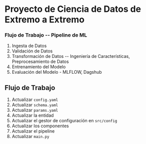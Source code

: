 # Proyecto de Ciencia de Datos de Extremo a Extremo

### Flujo de Trabajo -- Pipeline de ML

1. Ingesta de Datos  
2. Validación de Datos  
3. Transformación de Datos -- Ingeniería de Características, Preprocesamiento de Datos  
4. Entrenamiento del Modelo  
5. Evaluación del Modelo - MLFLOW, Dagshub  

## Flujo de Trabajo

1. Actualizar `config.yaml`  
2. Actualizar `schema.yaml`  
3. Actualizar `params.yaml`  
4. Actualizar la entidad  
5. Actualizar el gestor de configuración en `src/config`  
6. Actualizar los componentes  
7. Actualizar el pipeline  
8. Actualizar `main.py`

